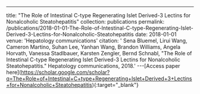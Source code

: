 ---
title: "The Role of Intestinal C-type Regenerating Islet Derived-3 Lectins for Nonalcoholic Steatohepatitis"
collection: publications
permalink: /publications/2018-01-01-The-Role-of-Intestinal-C-type-Regenerating-Islet-Derived-3-Lectins-for-Nonalcoholic-Steatohepatitis
date: 2018-01-01
venue: 'Hepatology communications'
citation: ' Sena Bluemel,  Lirui Wang,  Cameron Martino,  Suhan Lee,  Yanhan Wang,  Brandon Williams,  Angela Horvath,  Vanessa Stadlbauer,  Karsten Zengler,  Bernd Schnabl, &quot;The Role of Intestinal C-type Regenerating Islet Derived-3 Lectins for Nonalcoholic Steatohepatitis.&quot; Hepatology communications, 2018.'
---\[Access paper here](https://scholar.google.com/scholar?q=The+Role+of+Intestinal+C+type+Regenerating+Islet+Derived+3+Lectins+for+Nonalcoholic+Steatohepatitis){:target="_blank"}